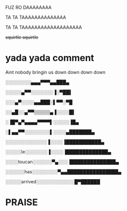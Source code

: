 FUZ RO DAAAAAAAA

TA TA TAAAAAAAAAAAAAA

TA TA TAAAAAAAAAAAAAAAAAAA

~~squirtle squirtle~~

# yada yada comment

Aint nobody bringin us down down down down 


░░░░░░░░▄▄▄▀▀▀▄▄███▄ 	

░░░░░▄▀▀░░░░░░░▐░▀██▌ 

░░░▄▀░░░░▄▄███░▌▀▀░▀█ 

░░▄█░░▄▀▀▒▒▒▒▒▄▐░░░░█▌ 

░▐█▀▄▀▄▄▄▄▀▀▀▀▌░░░░░▐█▄ 

░▌▄▄▀▀░░░░░░░░▌░░░░▄███████▄ 

░░░░░░░░░░░░░▐░░░░▐███████████▄ 

░░░░░le░░░░░░░▐░░░░▐█████████████▄ 

░░░░toucan░░░░░░▀▄░░░▐██████████████▄ 

░░░░░░has░░░░░░░░▀▄▄████████████████▄ 

░░░░░arrived░░░░░░░░░░░░█▀██████

# PRAISE

